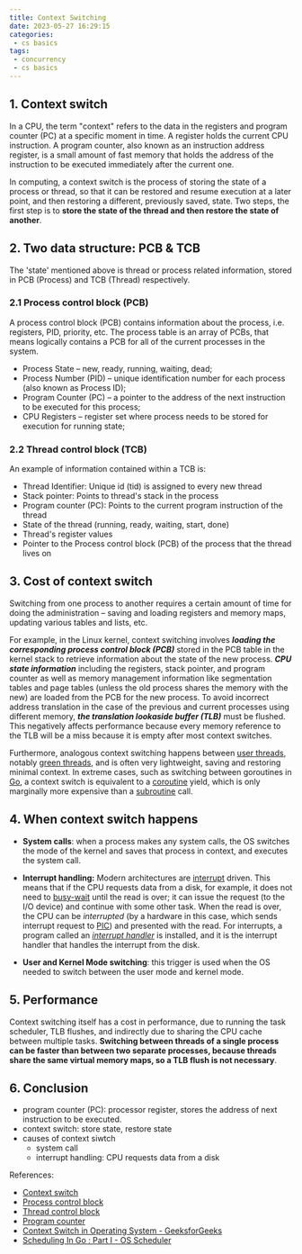 ```yaml
---
title: Context Switching
date: 2023-05-27 16:29:15
categories:
 - cs basics
tags:
 - concurrency
 - cs basics
---
```


## 1. Context switch

In a CPU, the term "context" refers to the data in the registers and program counter (PC) at a specific moment in time. A register holds the current CPU instruction. A program counter, also known as an instruction address register, is a small amount of fast memory that holds the address of the instruction to be executed immediately after the current one.

In computing, a context switch is the process of storing the state of a process or thread, so that it can be restored and resume execution at a later point, and then restoring a different, previously saved, state. Two steps, the first step is to **store the state of the thread and then restore the state of another**. 

## 2. Two data structure: PCB & TCB

The 'state' mentioned above is thread or process related information, stored in PCB (Process) and TCB (Thread) respectively.

### 2.1 Process control block (PCB)

A process control block (PCB) contains information about the process, i.e. registers, PID, priority, etc. The process table is an array of PCBs, that means logically contains a PCB for all of the current processes in the system. 

- Process State – new, ready, running, waiting, dead;
- Process Number (PID) – unique identification number for each process (also known as Process ID);
- Program Counter (PC) – a pointer to the address of the next instruction to be executed for this process;
- CPU Registers – register set where process needs to be stored for execution for running state;

### 2.2 **Thread control block** (**TCB**)

An example of information contained within a TCB is:

- Thread Identifier: Unique id (tid) is assigned to every new thread
- Stack pointer: Points to thread's stack in the process
- Program counter (PC): Points to the current program instruction of the thread
- State of the thread (running, ready, waiting, start, done)
- Thread's register values
- Pointer to the Process control block (PCB) of the process that the thread lives on

## 3. Cost of context switch

Switching from one process to another requires a certain amount of time for doing the administration – saving and loading registers and memory maps, updating various tables and lists, etc. 

For example, in the Linux kernel, context switching involves ***loading the corresponding process control block (PCB)*** stored in the PCB table in the kernel stack to retrieve information about the state of the new process. ***CPU state information*** including the registers, stack pointer, and program counter as well as memory management information like segmentation tables and page tables (unless the old process shares the memory with the new) are loaded from the PCB for the new process. To avoid incorrect address translation in the case of the previous and current processes using different memory, ***the translation lookaside buffer (TLB)*** must be flushed. This negatively affects performance because every memory reference to the TLB will be a miss because it is empty after most context switches. 

Furthermore, analogous context switching happens between [user threads](https://en.wikipedia.org/wiki/User_thread), notably [green threads](https://en.wikipedia.org/wiki/Green_thread), and is often very lightweight, saving and restoring minimal context. In extreme cases, such as switching between goroutines in [Go](https://en.wikipedia.org/wiki/Go_(programming_language)), a context switch is equivalent to a [coroutine](https://en.wikipedia.org/wiki/Coroutine) yield, which is only marginally more expensive than a [subroutine](https://en.wikipedia.org/wiki/Subroutine) call.

## 4. When context switch happens

- **System calls**: when a process makes any system calls, the OS switches the mode of the kernel and saves that process in context, and executes the system call.

- **Interrupt handling:** Modern architectures are [interrupt](https://en.wikipedia.org/wiki/Interrupt) driven. This means that if the CPU requests data from a disk, for example, it does not need to [busy-wait](https://en.wikipedia.org/wiki/Busy-wait) until the read is over; it can issue the request (to the I/O device) and continue with some other task. When the read is over, the CPU can be *interrupted* (by a hardware in this case, which sends interrupt request to [PIC](https://en.wikipedia.org/wiki/Programmable_interrupt_controller)) and presented with the read. For interrupts, a program called an *[interrupt handler](https://en.wikipedia.org/wiki/Interrupt_handler)* is installed, and it is the interrupt handler that handles the interrupt from the disk.

- **User and Kernel Mode switching**: this trigger is used when the OS needed to switch between the user mode and kernel mode.

## 5. Performance

Context switching itself has a cost in performance, due to running the task scheduler, TLB flushes, and indirectly due to sharing the CPU cache between multiple tasks. **Switching between threads of a single process can be faster than between two separate processes, because threads share the same virtual memory maps, so a TLB flush is not necessary**.

## 6. Conclusion 

- program counter (PC): processor register, stores the address of next instruction to be executed.
- context switch: store state, restore state
- causes of context siwtch
  - system call
  -  interrupt handling: CPU requests data from a disk

References:

- [Context switch](https://en.wikipedia.org/wiki/Context_switch)
- [Process control block](https://en.wikipedia.org/wiki/Process_control_block)
- [Thread control block](https://en.wikipedia.org/wiki/Thread_control_block)
- [Program counter](https://en.wikipedia.org/wiki/Program_counter)
- [Context Switch in Operating System - GeeksforGeeks](https://www.geeksforgeeks.org/context-switch-in-operating-system/)
- [Scheduling In Go : Part I - OS Scheduler](https://www.ardanlabs.com/blog/2018/08/scheduling-in-go-part1.html)


